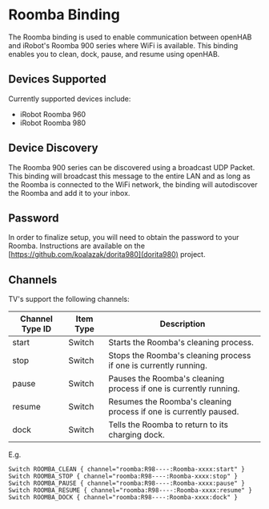 # Roomba Binding

The Roomba binding is used to enable communication between openHAB and iRobot's Roomba 900 series where WiFi is available. This binding enables you to clean, dock, pause, and resume using openHAB.

## Devices Supported

Currently supported devices include:
* iRobot Roomba 960
* iRobot Roomba 980

## Device Discovery

The Roomba 900 series can be discovered using a broadcast UDP Packet. This binding will broadcast this message to the entire LAN and as long as the Roomba is connected to the WiFi network, the binding will autodiscover the Roomba and add it to your inbox.

## Password

In order to finalize setup, you will need to obtain the password to your Roomba. Instructions are available on the [https://github.com/koalazak/dorita980](dorita980) project.

## Channels

TV's support the following channels:

| Channel Type ID | Item Type    | Description  |
|-----------------|------------------------|--------------|
| start | Switch | Starts the Roomba's cleaning process. |
| stop | Switch | Stops the Roomba's cleaning process if one is currently running. |
| pause | Switch | Pauses the Roomba's cleaning process if one is currently running. |
| resume | Switch | Resumes the Roomba's cleaning process if one is currently paused. |
| dock | Switch | Tells the Roomba to return to its charging dock. |

E.g.

```
Switch ROOMBA_CLEAN { channel="roomba:R98----:Roomba-xxxx:start" }
Switch ROOMBA_STOP { channel="roomba:R98----:Roomba-xxxx:stop" }
Switch ROOMBA_PAUSE { channel="roomba:R98----:Roomba-xxxx:pause" }
Switch ROOMBA_RESUME { channel="roomba:R98----:Roomba-xxxx:resume" }
Switch ROOMBA_DOCK { channel="roomba:R98----:Roomba-xxxx:dock" }
```
